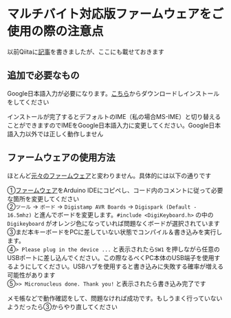 # マルチバイト対応版ファームウェアをご使用の際の注意点

以前Qiitaに[記事](https://qiita.com/Nch_MOSFET/items/99fd39fdf0db308a9142)を書きましたが、ここにも載せておきます

## 追加で必要なもの

Google日本語入力が必要になります。[こちら](https://www.google.co.jp/ime/)からダウンロードしインストールをしてください

インストールが完了するとデフォルトのIME（私の場合MS-IME）と切り替えることができますのでIMEをGoogle日本語入力に変更してください。Google日本語入力以外では正しく動作しません

## ファームウェアの使用方法

ほとんど[元々のファームウェア](./../latest/firm/firm.ino)と変わりません。具体的には以下の通りです

①[ファームウェア](./multiBytes.ino)をArduino IDEにコピペし、コード内のコメントに従って必要な箇所を変更してください  
②`ツール` -> `ボード` -> `Digistamp AVR Boards` -> `Digispark (Default - 16.5mhz)` と進んでボードを変更します。`#include <DigiKeyboard.h>` の中の`Digikeyboard` がオレンジ色になっていれば問題なくボードが選択されています  
③まだ本キーボードをPCに差していない状態でコンパイル＆書き込みを実行します。  
④`> Please plug in the device ...` と表示されたら`SW1` を押しながら任意のUSBポートに差し込んでください。この際なるべくPC本体のUSB端子を使用するようにしてください。USBハブを使用すると書き込みに失敗する確率が増える可能性があります  
⑤`>> Micronucleus done. Thank you!` と表示されたら書き込み完了です  

メモ帳などで動作確認をして、問題なければ成功です。もしうまく行っていないようだったら③からやり直してください
